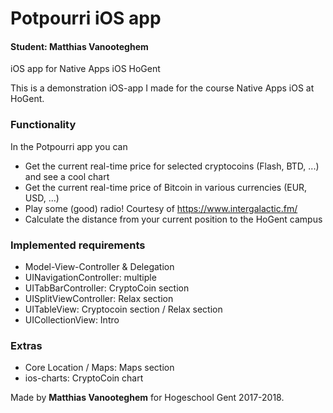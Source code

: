 # Potpourri iOS app

#### Student: Matthias Vanooteghem
iOS app for Native Apps iOS HoGent

This is a demonstration iOS-app I made for the course Native Apps iOS at HoGent.

### Functionality
In the Potpourri app you can
- Get the current real-time price for selected cryptocoins (Flash, BTD, ...) and see a cool chart
- Get the current real-time price of Bitcoin in various currencies (EUR, USD, ...) 
- Play some (good) radio! Courtesy of https://www.intergalactic.fm/
- Calculate the distance from your current position to the HoGent campus

### Implemented requirements
- Model-View-Controller & Delegation
- UINavigationController: multiple
- UITabBarController: CryptoCoin section
- UISplitViewController: Relax section
- UITableView: Cryptocoin section / Relax section
- UICollectionView: Intro

### Extras
- Core Location / Maps: Maps section
- ios-charts: CryptoCoin chart

Made by **Matthias Vanooteghem** for Hogeschool Gent 2017-2018.
